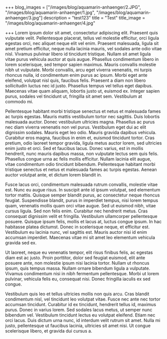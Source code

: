 +++
blog_images = ["/images/blog/aquamarin-anhaenger/2.JPG", "/images/blog/aquamarin-anhaenger/1.jpg", "/images/blog/aquamarin-anhaenger/3.jpg"]
description = "test123"
title = "Test"
title_image = "/images/blog/aquamarin-anhaenger/4.jpg"

+++
Lorem ipsum dolor sit amet, consectetur adipiscing elit. Praesent quis vulputate velit. Pellentesque placerat, tellus vel molestie efficitur, orci ligula egestas orci, nec aliquet neque elit vel enim. Praesent malesuada, ligula sit amet pretium efficitur, neque nulla lacinia mauris, vel sodales ante odio vitae nisl. Vivamus pulvinar libero id tincidunt tristique. Nullam sit amet ligula vitae purus vehicula auctor at quis augue. Phasellus condimentum libero in lorem scelerisque, sed tempor sapien maximus. Mauris convallis molestie nibh ut vulputate. Morbi convallis, arcu eget viverra venenatis, mi turpis rhoncus nulla, id condimentum enim purus ac ipsum. Morbi eget ante eleifend, volutpat nisl quis, faucibus felis. Praesent a diam non libero sollicitudin luctus nec id justo. Phasellus tempus vel tellus eget dapibus. Maecenas vitae quam aliquam, lobortis justo ut, euismod ex. Integer sapien purus, sodales vel tincidunt ut, fringilla sit amet sem. Vestibulum at commodo mi.

Pellentesque habitant morbi tristique senectus et netus et malesuada fames ac turpis egestas. Mauris mattis vestibulum tortor nec sagittis. Duis lobortis malesuada auctor. Donec vestibulum ultricies magna. Phasellus ac purus nec diam viverra venenatis non vel purus. Vestibulum eget dui ac elit dignissim sodales. Mauris eget leo odio. Mauris gravida dapibus vehicula. Curabitur eros magna, faucibus in enim et, euismod tincidunt tortor. Cras pretium, odio laoreet tempor gravida, ligula metus auctor lorem, sed ultricies enim justo et orci. Sed et faucibus lacus. Donec varius, est in mollis hendrerit, nunc mauris dapibus massa, non vulputate lectus sem quis felis. Phasellus congue urna ac felis mollis efficitur. Nullam lacinia elit augue, vitae condimentum odio tincidunt bibendum. Pellentesque habitant morbi tristique senectus et netus et malesuada fames ac turpis egestas. Aenean auctor volutpat ante, et dictum lorem blandit in.

Fusce lacus orci, condimentum malesuada rutrum convallis, molestie vitae est. Nunc eu augue risus. In suscipit ante id ipsum volutpat, sed elementum tortor mattis. Quisque semper blandit purus, ac consectetur neque rhoncus feugiat. Suspendisse blandit, purus in imperdiet tempus, nisi lorem tempus quam, venenatis mollis quam orci vitae augue. Sed ut euismod nibh, vitae cursus ligula. Sed non felis enim. Curabitur nec hendrerit metus. Cras consequat dignissim velit et fringilla. Vestibulum ullamcorper pellentesque posuere. Quisque ipsum felis, mollis et lacus at, luctus congue ipsum. In hac habitasse platea dictumst. Donec in scelerisque neque, et efficitur est. Vestibulum eu lacinia nunc, vel sagittis est. Mauris auctor nisi id enim accumsan imperdiet. Maecenas vitae mi sit amet leo elementum vehicula gravida sed ex.

Ut laoreet, neque eu venenatis tempor, elit risus finibus felis, ac egestas diam est ac justo. Proin porttitor, dolor sed feugiat euismod, elit ante posuere ante, non molestie ipsum nisi lacinia tortor. Nullam ut rhoncus ipsum, quis tempus massa. Nullam ornare bibendum ligula a vulputate. Vivamus condimentum nisi in nibh fermentum pellentesque. Morbi ut lorem pulvinar, vehicula felis eu, consequat nisi. Donec fringilla iaculis ex sed congue.

Vestibulum quis leo et tellus ultricies mollis non quis arcu. Cras blandit condimentum nisl, vel tincidunt leo volutpat vitae. Fusce nec ante nec tortor accumsan tincidunt. Curabitur id ex tincidunt, hendrerit tellus id, maximus purus. Donec in varius lorem. Sed sodales lacus metus, ut semper nunc bibendum vel. Vestibulum tincidunt lectus eu volutpat eleifend. Etiam nec orci lacus. Duis dictum urna nunc, id interdum velit rutrum sit amet. Nulla mi justo, pellentesque ut faucibus lacinia, ultricies sit amet nisi. Ut congue scelerisque libero, et gravida dui cursus a.